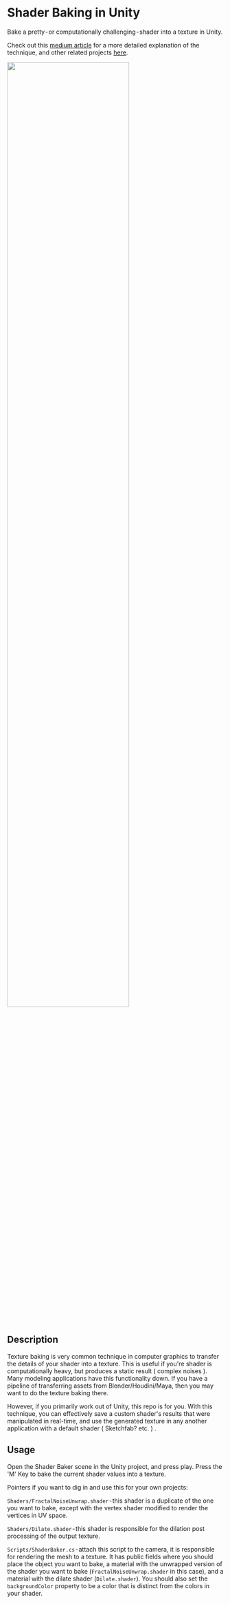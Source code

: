 # Shader Baking in Unity

Bake a pretty - or computationally challenging - shader into a texture in Unity. 

Check out this  <a href ="https://medium.com/@snayss/bake-a-pretty-or-computationally-challenging-shader-into-a-texture-unity-b524569d7384">medium article</a> for a more detailed explanation of the technique, and other related projects <a href ="https://codercat.tk">here</a>.

<img src ="https://user-images.githubusercontent.com/17795014/62589702-0245d880-b87f-11e9-8757-f4fed4ff8d52.png" width="75%">

## Description
Texture baking is very common technique in computer graphics to transfer the details of your shader into a texture. This is useful if you're shader is computationally heavy, but produces a static result ( complex noises ). 
Many modeling applications have this functionality down. If you have a pipeline of transferring assets from Blender/Houdini/Maya, then you may want to do the texture baking there. 

However, if you primarily work out of Unity, this repo is for you. With this technique, you can effectively save a custom shader's results that were manipulated in real-time, and  use the generated texture in any another application with a default shader ( Sketchfab? etc. ) .

## Usage

Open the Shader Baker scene in the Unity project, and press play. Press the 'M' Key to bake the current shader values into a texture. 

Pointers if you want to dig in and use this for your own projects:

`Shaders/FractalNoiseUnwrap.shader` - this shader is a duplicate of the one you want to bake, except with the vertex shader modified to render the vertices in UV space.

`Shaders/Dilate.shader` - this shader is responsible for the dilation post processing of the output texture.

`Scripts/ShaderBaker.cs` - attach this script to the camera, it is responsible for rendering the mesh to a texture. It has public fields where you should place the object you want to bake, a material with the unwrapped version of the shader you want to bake (`FractalNoiseUnwrap.shader` in this case), and a material with the dilate shader (`Dilate.shader`). You should also set the `backgroundColor` property to be a color that is distinct from the colors in your shader.


